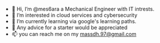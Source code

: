 - 👋 Hi, I’m @mes6ara a Mechanical Engineer with IT intrests.
- 👀 I’m interested in cloud services and cybersecurity
- 🌱 I’m currently learning via google's learning paths.
- 💞️ Any advice for a starter would be appreciated
- 📫 you can reach me on my massdh.97@gmail.com

<!---
mes6ara/mes6ara is a ✨ special ✨ repository because its `README.md` (this file) appears on your GitHub profile.
You can click the Preview link to take a look at your changes.
--->
